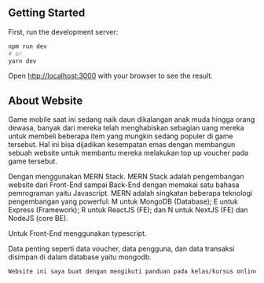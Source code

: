 ## Getting Started

First, run the development server:

```bash
npm run dev
# or
yarn dev
```

Open [http://localhost:3000](http://localhost:3000) with your browser to see the result.

## About Website

Game mobile saat ini sedang naik daun dikalangan anak muda hingga orang dewasa, banyak dari mereka telah menghabiskan sebagian uang mereka untuk membeli beberapa item yang mungkin sedang populer di game tersebut. Hal ini bisa dijadikan kesempatan emas dengan membangun sebuah website untuk membantu mereka melakukan top up voucher pada game tersebut.

Dengan menggunakan MERN Stack. MERN Stack adalah pengembangan website dari Front-End sampai Back-End dengan memakai satu bahasa pemrograman yaitu Javascript. MERN adalah singkatan beberapa teknologi pengembangan yang powerful: M untuk MongoDB (Database); E untuk Express (Framework); R untuk ReactJS (FE); dan N untuk NextJS (FE) dan NodeJS (core BE).

Untuk Front-End menggunakan typescript.

Data penting seperti data voucher, data pengguna, dan data transaksi disimpan di dalam database yaitu mongodb.

```bash
Website ini saya buat dengan mengikuti panduan pada kelas/kursus online di perusahaan bidang IT yaitu Buildwith Angga.
```
